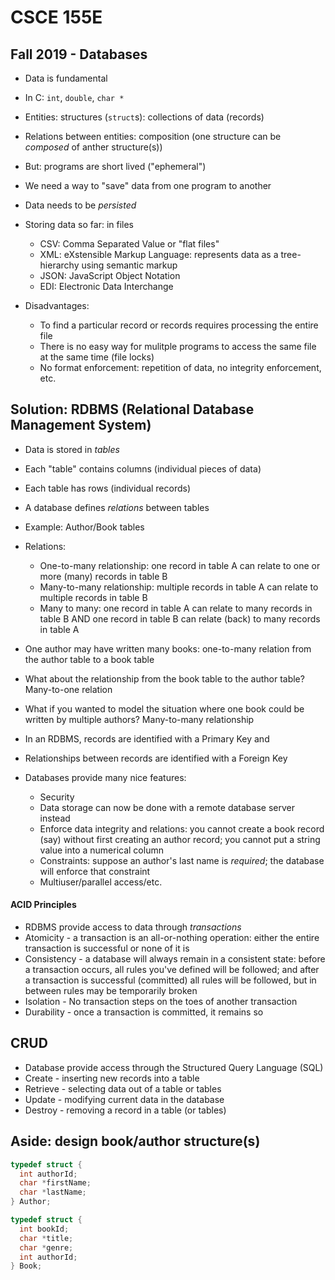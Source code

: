# CSCE 155E 
## Fall 2019 - Databases

* Data is fundamental
* In C: `int`, `double`, `char *`
* Entities: structures (`struct`s): collections of data (records)
* Relations between entities: composition (one structure can be *composed* of anther structure(s))
* But: programs are short lived ("ephemeral")
* We need a way to "save" data from one program to another
* Data needs to be *persisted*
* Storing data so far: in files
  * CSV: Comma Separated Value or "flat files"
  * XML: eXstensible Markup Language: represents data as a tree-hierarchy using semantic markup
  * JSON: JavaScript Object Notation
  * EDI: Electronic Data Interchange

* Disadvantages:
  * To find a particular record or records requires processing the entire file
  * There is no easy way for mulitple programs to access the same file at the same time (file locks)
  * No format enforcement: repetition of data, no integrity enforcement, etc.

## Solution: RDBMS (Relational Database Management System)

* Data is stored in *tables*
* Each "table" contains columns (individual pieces of data)
* Each table has rows (individual records)
* A database defines *relations* between tables
* Example: Author/Book tables
* Relations:
  * One-to-many relationship: one record in table A can relate to one or more (many) records in table B
  * Many-to-many relationship: multiple records in table A can relate to multiple records in table B
  * Many to many: one record in table A can relate to many records in table B AND one record in table B can relate (back) to many records in table A
* One author may have written many books: one-to-many relation from the author table to a book table
* What about the relationship from the book table to the author table?  Many-to-one relation
* What if you wanted to model the situation where one book could be written by multiple authors?  Many-to-many relationship
* In an RDBMS, records are identified with a Primary Key and
* Relationships between records are identified with a Foreign Key

* Databases provide many nice features:
  * Security
  * Data storage can now be done with a remote database server instead
  * Enforce data integrity and relations: you cannot create a book record (say) without first creating an author record; you cannot put a string value into a numerical column
  * Constraints: suppose an author's last name is *required*; the database will enforce that constraint
  * Multiuser/parallel access/etc.
  

#### ACID Principles

* RDBMS provide access to data through *transactions*
* Atomicity - a transaction is an all-or-nothing operation: either the entire transaction is successful or none of it is
* Consistency - a database will always remain in a consistent state: before a transaction occurs, all rules you've defined will be followed; and after a transaction is successful (committed) all rules will be followed, but in between rules may be temporarily broken
* Isolation - No transaction steps on the toes of another transaction
* Durability - once a transaction is committed, it remains so

## CRUD

* Database provide access through the Structured Query Language (SQL)
* Create - inserting new records into a table
* Retrieve - selecting data out of a table or tables
* Update - modifying current data in the database
* Destroy - removing a record in a table (or tables)

## Aside: design book/author structure(s)

```c
typedef struct {
  int authorId;
  char *firstName;
  char *lastName;
} Author;

typedef struct {
  int bookId;
  char *title;
  char *genre;
  int authorId;
} Book;


```






